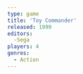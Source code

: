 ```yaml
---
type: game
title: 'Toy Commander'
released: 1999
editors: 
  -Sega
players: 4
genres:
  - Action
---
```

